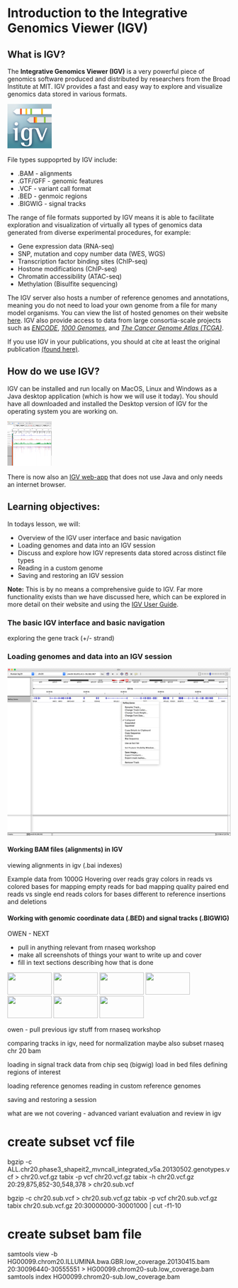
# Introduction to the Integrative Genomics Viewer (IGV) 

## What is IGV?

The **Integrative Genomics Viewer (IGV)** is a very powerful piece of genomics software produced and distributed by researchers from the Broad Institute at MIT. IGV provides a fast and easy way to explore and visualize genomics data stored in various formats. 

<img src="../figures/igv.png" height="100" width="100"/>

File types suppoprted by IGV include:  
* .BAM - alignments  
* .GTF/GFF - genomic features  
* .VCF - variant call format  
* .BED - genmoic regions   
* .BIGWIG - signal tracks  

The range of file formats supported by IGV means it is able to facilitate exploration and visualization of virtually all types of genomics data generated from diverse experimental procedures, for example: 
* Gene expression data (RNA-seq)  
* SNP, mutation and copy number data (WES, WGS)  
* Transcription factor binding sites (ChIP-seq)  
* Hostone modifications (ChIP-seq)  
* Chromatin accessibility (ATAC-seq)  
* Methylation (Bisulfite sequencing)  

The IGV server also hosts a number of reference genomes and annotations, meaning you do not need to load your own genome from a file for many model organisms. You can view the list of hosted genomes on their website [here](http://software.broadinstitute.org/software/igv/Genomes). IGV also provide access to data from large consortia-scale projects such as [*ENCODE*](https://www.encodeproject.org/), [*1000 Genomes*](https://www.internationalgenome.org/home), and [*The Cancer Genome Atlas (TCGA)*](https://www.cancer.gov/about-nci/organization/ccg/research/structural-genomics/tcga). 

If you use IGV in your publications, you should at cite at least the original publication [(found here)](https://www.nature.com/articles/nbt.1754). 

## How do we use IGV?

IGV can be installed and run locally on MacOS, Linux and Windows as a Java desktop application (which is how we will use it today). You should have all downloaded and installed the Desktop version of IGV for the operating system you are working on. 

<img src="../figures/igv-example.png" height="100" width="100"/>

There is now also an [IGV web-app](https://igv.org/app/) that does not use Java and only needs an internet browser. 

## Learning objectives: 

In todays lesson, we will:  
* Overview of the IGV user interface and basic navigation
* Loading genomes and data into an IGV session
* Discuss and explore how IGV represents data stored across distinct file types 
* Reading in a custom genome
* Saving and restoring an IGV session 

**Note:** This is by no means a comprehensive guide to IGV. Far more functionality exists than we have discussed here, which can be explored in more detail on their website and using the [IGV User Guide](https://software.broadinstitute.org/software/igv/UserGuide). 

### The basic IGV interface and basic navigation

exploring the gene track (+/- strand)


### Loading genomes and data into an IGV session


![](../figures/igv-ex.png)



#### Working BAM files (alignments) in IGV


viewing alignments in igv (.bai indexes)

Example data from 1000G 
Hovering over reads 
gray colors in reads vs colored bases for mapping 
empty reads for bad mapping quality 
paired end reads vs single end reads 
colors for bases different to reference 
insertions and deletions 


#### Working with genomic coordinate data (.BED) and signal tracks (.BIGWIG)




OWEN - NEXT
- pull in anything relevant from rnaseq workshop 
- make all screenshots of things your want to write up and cover 
- fill in text sections describing how that is done 



<img src="../figures/igv_example.png" height="50" width="100"/>






<img src="../figures/igv_example.png" height="50" width="100"/>
<img src="../figures/igv_example.png" height="50" width="100"/>
<img src="../figures/igv_example.png" height="50" width="100"/>
<img src="../figures/igv_example.png" height="50" width="100"/>
<img src="../figures/igv_example.png" height="50" width="100"/>
<img src="../figures/igv_example.png" height="50" width="100"/>







owen -  pull previous igv stuff from rnaseq workshop









comparing tracks in igv, need for normalization 
maybe also subset rnaseq chr 20 bam 


loading in signal track data from chip seq (bigwig)
load in bed files 
defining regions of interest 


loading reference genomes
reading in custom reference genomes 

saving and restoring a session 




what are we not covering - advanced variant evaluation and review in igv 




# create subset vcf file 
bgzip -c ALL.chr20.phase3_shapeit2_mvncall_integrated_v5a.20130502.genotypes.vcf > chr20.vcf.gz
tabix -p vcf chr20.vcf.gz
tabix -h chr20.vcf.gz 20:29,875,852-30,548,378 > chr20.sub.vcf

bgzip -c chr20.sub.vcf > chr20.sub.vcf.gz
tabix -p vcf chr20.sub.vcf.gz
tabix chr20.sub.vcf.gz 20:30000000-30001000 | cut -f1-10

# create subset bam file 
samtools view -b HG00099.chrom20.ILLUMINA.bwa.GBR.low_coverage.20130415.bam 20:30096440-30555551 > HG00099.chrom20-sub.low_coverage.bam
samtools index HG00099.chrom20-sub.low_coverage.bam



